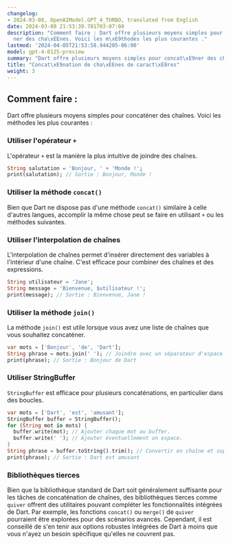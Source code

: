 ```yaml
---
changelog:
- 2024-03-08, OpenAIModel.GPT_4_TURBO, translated from English
date: 2024-03-08 21:53:39.701703-07:00
description: "Comment faire : Dart offre plusieurs moyens simples pour concat\xE9\
  ner des cha\xEEnes. Voici les m\xE9thodes les plus courantes ."
lastmod: '2024-04-05T21:53:58.944205-06:00'
model: gpt-4-0125-preview
summary: "Dart offre plusieurs moyens simples pour concat\xE9ner des cha\xEEnes."
title: "Concat\xE9nation de cha\xEEnes de caract\xE8res"
weight: 3
---
```


## Comment faire :
Dart offre plusieurs moyens simples pour concaténer des chaînes. Voici les méthodes les plus courantes :

### Utiliser l'opérateur `+`
L'opérateur `+` est la manière la plus intuitive de joindre des chaînes.
```dart
String salutation = 'Bonjour, ' + 'Monde !';
print(salutation); // Sortie : Bonjour, Monde !
```

### Utiliser la méthode `concat()`
Bien que Dart ne dispose pas d'une méthode `concat()` similaire à celle d'autres langues, accomplir la même chose peut se faire en utilisant `+` ou les méthodes suivantes.

### Utiliser l'interpolation de chaînes
L'interpolation de chaînes permet d'insérer directement des variables à l'intérieur d'une chaîne. C'est efficace pour combiner des chaînes et des expressions.
```dart
String utilisateur = 'Jane';
String message = 'Bienvenue, $utilisateur !';
print(message); // Sortie : Bienvenue, Jane !
```

### Utiliser la méthode `join()`
La méthode `join()` est utile lorsque vous avez une liste de chaînes que vous souhaitez concaténer.
```dart
var mots = ['Bonjour', 'de', 'Dart'];
String phrase = mots.join(' '); // Joindre avec un séparateur d'espace.
print(phrase); // Sortie : Bonjour de Dart
```

### Utiliser StringBuffer
`StringBuffer` est efficace pour plusieurs concaténations, en particulier dans des boucles.
```dart
var mots = ['Dart', 'est', 'amusant'];
StringBuffer buffer = StringBuffer();
for (String mot in mots) {
  buffer.write(mot); // Ajouter chaque mot au buffer.
  buffer.write(' '); // Ajouter éventuellement un espace.
}
String phrase = buffer.toString().trim(); // Convertir en chaîne et supprimer l'espace final.
print(phrase); // Sortie : Dart est amusant
```

### Bibliothèques tierces
Bien que la bibliothèque standard de Dart soit généralement suffisante pour les tâches de concaténation de chaînes, des bibliothèques tierces comme `quiver` offrent des utilitaires pouvant compléter les fonctionnalités intégrées de Dart. Par exemple, les fonctions `concat()` ou `merge()` de `quiver` pourraient être explorées pour des scénarios avancés. Cependant, il est conseillé de s'en tenir aux options robustes intégrées de Dart à moins que vous n'ayez un besoin spécifique qu'elles ne couvrent pas.
